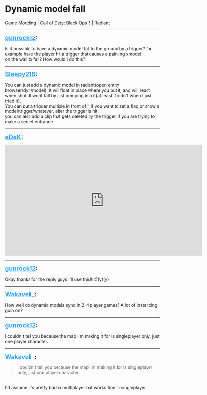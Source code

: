 # Dynamic model fall
Game Modding | Call of Duty: Black Ops 3 | Radiant

---
<strong style="font-size: 1.4em;"><span style="text-decoration: underline;text-decoration-color: #34a7f9;"><span style="color:#34a7f9;">gunrock12</span></span>:</strong>

<p>Is it possible to have a dynamic model fall to the ground by a trigger? for example have the player hit a trigger that causes a painting xmodel<br />on the wall to fall? How would i do this?</p>

---
<strong style="font-size: 1.4em;"><span style="text-decoration: underline;text-decoration-color: #34a7f9;"><span style="color:#34a7f9;">Sleepy216</span></span>:</strong>

<p>You can just add a dynamic model in radiant(open entity browser/dyn/model). it will float in place where you put it, and will react when shot. It wont fall by just bumping into it(at least it didn&#39;t when I just tried it).<br />You can put a trigger multiple in front of it if you want  to set a flag or show a model/trigger/whatever, after the trigger is hit.<br />you can also add a clip that gets deleted by the trigger, if you are trying to make a secret entrance.</p>

---
<strong style="font-size: 1.4em;"><span style="text-decoration: underline;text-decoration-color: #34a7f9;"><span style="color:#34a7f9;">eDeK</span></span>:</strong>

<p><iframe type="text/html" width="640" height="360" src="https://www.youtube.com/embed/hIS7E9iUKf0" frameborder="0"></iframe></p>

---
<strong style="font-size: 1.4em;"><span style="text-decoration: underline;text-decoration-color: #34a7f9;"><span style="color:#34a7f9;">gunrock12</span></span>:</strong>

<p>Okay thanks for the reply guys i&#39;ll use this!!!!:)(y)(y)</p>

---
<strong style="font-size: 1.4em;"><span style="text-decoration: underline;text-decoration-color: #34a7f9;"><span style="color:#34a7f9;">Wakaveli_</span></span>:</strong>

<p>How well do dynamic models sync in 2-4 player games? A lot of instancing goin on?</p>

---
<strong style="font-size: 1.4em;"><span style="text-decoration: underline;text-decoration-color: #34a7f9;"><span style="color:#34a7f9;">gunrock12</span></span>:</strong>

<p>I couldn&#39;t tell you because the map i&#39;m making it for is singleplayer only, just one player character.</p>

---
<strong style="font-size: 1.4em;"><span style="text-decoration: underline;text-decoration-color: #34a7f9;"><span style="color:#34a7f9;">Wakaveli_</span></span>:</strong>

<p><blockquote>I couldn&#39;t tell you because the map i&#39;m making it for is singleplayer only, just one player character.<br /></blockquote><br />I&#39;d assume it&#39;s pretty bad in multiplayer but works fine in singleplayer</p>
